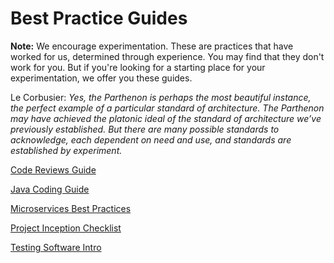 # Best Practice Guides

**Note:** We encourage experimentation. These are practices that have 
worked for us, determined through experience. You may find that they 
don't work for you. But if you're looking for a starting place for your 
experimentation, we offer you these guides.

Le Corbusier: *Yes, the Parthenon is perhaps the most beautiful instance,
the perfect example of a particular standard of architecture. The
Parthenon may have achieved the platonic ideal of the standard of
architecture we’ve previously established. But there are many possible
standards to acknowledge, each dependent on need and use, and
standards are established by experiment.*

[Code Reviews Guide](code-reviews/readme.md)

[Java Coding Guide](java-coding-guidelines/readme.md)

[Microservices Best Practices](microservices/readme.md)

[Project Inception Checklist](project-inception-checklist/readme.md)

[Testing Software Intro](testing-software/readme.md)
